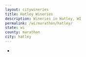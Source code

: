 ```yaml
---
layout: citywineries
title: Hatley Wineries
description: Wineries in Hatley, WI
permalink: /wi/marathon/hatley/
state: wi
county: marathon
city: hatley
---
```

-
